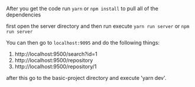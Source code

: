 
After you get the code run `yarn` or `npm install` to pull all of the dependencies

first open the server directory and then run execute `yarn run server` or `npm run server`

You can then go to `localhost:9095` and do the following things:

1. http://localhost:9500/search?id=1
2. http://localhost:9500/repository
3. http://localhost:9500/repository/1
 

after this go to the basic-project directory and execute 'yarn dev'.